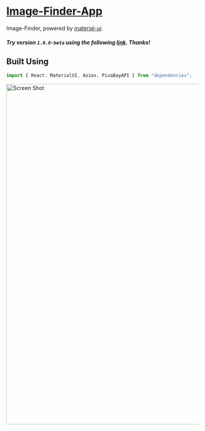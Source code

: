 # [Image-Finder-App](https://lit-ravine-74740.herokuapp.com/)

Image-Finder, powered by [material-ui](https://material-ui.com/).

##### Try version `1.0.0-beta` using the following [link](https://lit-ravine-74740.herokuapp.com/). Thanks!

## Built Using

```javascript
import { React, MaterialUI, Axios, PixaBayAPI } from "dependencies";
```

<img alt='Screen Shot' src="https://farm2.staticflickr.com/1881/30234022198_b60dd3d7f5_o.jpg" width="890">
